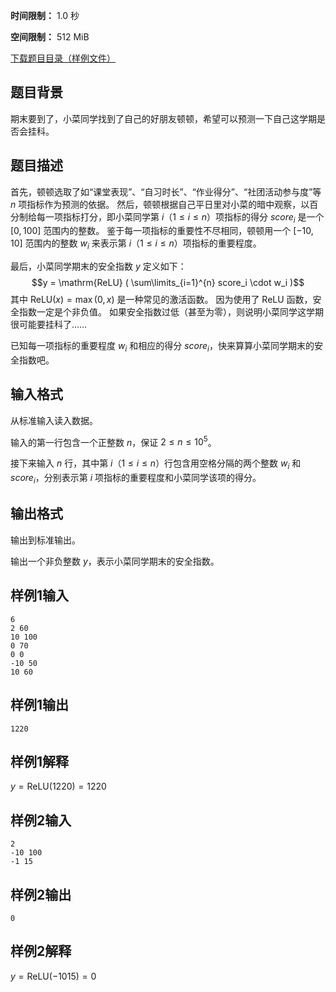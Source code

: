 


**时间限制：** 1.0 秒 


**空间限制：** 512 MiB

[下载题目目录（样例文件）](examples/CSP202012-1.zip)




## 题目背景

期末要到了，小菜同学找到了自己的好朋友顿顿，希望可以预测一下自己这学期是否会挂科。

## 题目描述

首先，顿顿选取了如“课堂表现”、“自习时长”、“作业得分”、“社团活动参与度”等 $n$ 项指标作为预测的依据。
然后，顿顿根据自己平日里对小菜的暗中观察，以百分制给每一项指标打分，即小菜同学第 $i$（$1 \leq i \leq n$）项指标的得分 $score_i$ 是一个 $[ 0, 100 ]$ 范围内的整数。
鉴于每一项指标的重要性不尽相同，顿顿用一个 $[ -10, 10 ]$ 范围内的整数 $w_i$ 来表示第 $i$（$1 \leq i \leq n$）项指标的重要程度。

最后，小菜同学期末的安全指数 $y$ 定义如下：
$$y = \mathrm{ReLU} ( \sum\limits_{i=1}^{n} score_i \cdot w_i )$$
其中 $\mathrm{ReLU} ( x ) = \max ( 0, x )$ 是一种常见的激活函数。
因为使用了 $\mathrm{ReLU}$ 函数，安全指数一定是个非负值。
如果安全指数过低（甚至为零），则说明小菜同学这学期很可能要挂科了……

已知每一项指标的重要程度 $w_i$ 和相应的得分 $score_i$，快来算算小菜同学期末的安全指数吧。

## 输入格式

从标准输入读入数据。

输入的第一行包含一个正整数 $n$，保证 $2 \leq n \leq 10^{5}$。

接下来输入 $n$ 行，其中第 $i$（$1 \leq i \leq n$）行包含用空格分隔的两个整数 $w_i$ 和 $score_i$，分别表示第 $i$ 项指标的重要程度和小菜同学该项的得分。

## 输出格式

输出到标准输出。

输出一个非负整数 $y$，表示小菜同学期末的安全指数。








## 样例1输入

```plain
6
2 60
10 100
0 70
0 0
-10 50
10 60

```



## 样例1输出

```plain
1220
```


## 样例1解释

$y = \mathrm{ReLU} ( 1220 ) = 1220$








## 样例2输入

```plain
2
-10 100
-1 15

```



## 样例2输出

```plain
0
```


## 样例2解释

$y = \mathrm{ReLU} ( -1015 ) = 0$